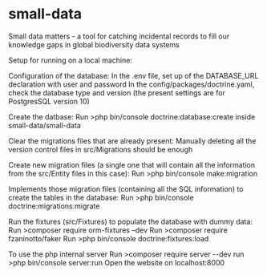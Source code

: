 # small-data
Small data matters - a tool for catching incidental records to fill our knowledge gaps in global biodiversity data systems


Setup for running on a local machine:

Configuration of the database:
	In the .env file, set up of the DATABASE_URL declaration with user and password
	In the config/packages/doctrine.yaml, check the database type and version (the present settings are for PostgresSQL version 10)

Create the datbase: 
	Run >php bin/console doctrine:database:create inside small-data/small-data

Clear the migrations files that are already present:
	Manually deleting all the version control files in src/Migrations should be enough

Create new migration files (a single one that will contain all the information from the src/Entity files in this case):
	Run >php bin/console make:migration

Implements those migration files (containing all the SQL information) to create the tables in the database:
	Run >php bin/console doctrine:migrations:migrate
	
Run the fixtures (src/Fixtures) to populate the database with dummy data:
	Run >composer require orm-fixtures –dev
	Run >composer require fzaninotto/faker
	Run >php bin/console doctrine:fixtures:load
	
To use the php internal server
	Run >composer require server --dev
	run >php bin/console server:run
	Open the website on localhost:8000
	




